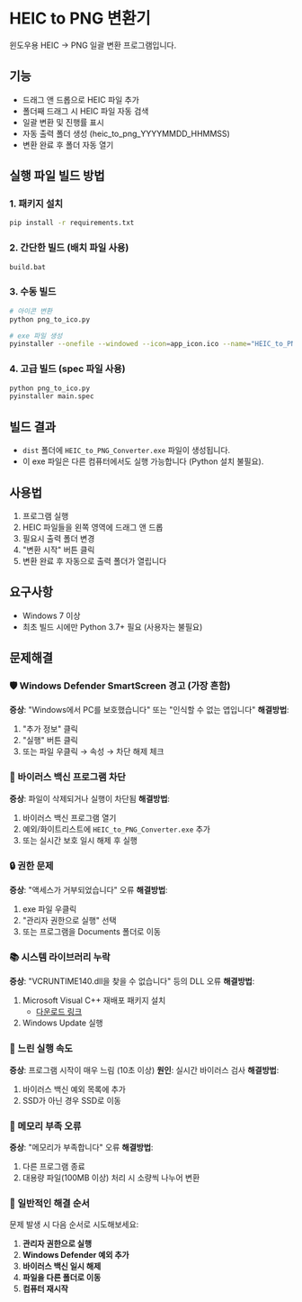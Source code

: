 # HEIC to PNG 변환기

윈도우용 HEIC → PNG 일괄 변환 프로그램입니다.

## 기능
- 드래그 앤 드롭으로 HEIC 파일 추가
- 폴더째 드래그 시 HEIC 파일 자동 검색
- 일괄 변환 및 진행률 표시
- 자동 출력 폴더 생성 (heic_to_png_YYYYMMDD_HHMMSS)
- 변환 완료 후 폴더 자동 열기

## 실행 파일 빌드 방법

### 1. 패키지 설치
```bash
pip install -r requirements.txt
```

### 2. 간단한 빌드 (배치 파일 사용)
```bash
build.bat
```

### 3. 수동 빌드
```bash
# 아이콘 변환
python png_to_ico.py

# exe 파일 생성
pyinstaller --onefile --windowed --icon=app_icon.ico --name="HEIC_to_PNG_Converter" main.py
```

### 4. 고급 빌드 (spec 파일 사용)
```bash
python png_to_ico.py
pyinstaller main.spec
```

## 빌드 결과
- `dist` 폴더에 `HEIC_to_PNG_Converter.exe` 파일이 생성됩니다.
- 이 exe 파일은 다른 컴퓨터에서도 실행 가능합니다 (Python 설치 불필요).

## 사용법
1. 프로그램 실행
2. HEIC 파일들을 왼쪽 영역에 드래그 앤 드롭
3. 필요시 출력 폴더 변경
4. "변환 시작" 버튼 클릭
5. 변환 완료 후 자동으로 출력 폴더가 열립니다

## 요구사항
- Windows 7 이상
- 최초 빌드 시에만 Python 3.7+ 필요 (사용자는 불필요)

## 문제해결

### 🛡️ Windows Defender SmartScreen 경고 (가장 흔함)
**증상**: "Windows에서 PC를 보호했습니다" 또는 "인식할 수 없는 앱입니다"
**해결방법**:
1. "추가 정보" 클릭
2. "실행" 버튼 클릭
3. 또는 파일 우클릭 → 속성 → 차단 해제 체크

### 🦠 바이러스 백신 프로그램 차단
**증상**: 파일이 삭제되거나 실행이 차단됨
**해결방법**:
1. 바이러스 백신 프로그램 열기
2. 예외/화이트리스트에 `HEIC_to_PNG_Converter.exe` 추가
3. 또는 실시간 보호 일시 해제 후 실행

### 🔒 권한 문제
**증상**: "액세스가 거부되었습니다" 오류
**해결방법**:
1. exe 파일 우클릭
2. "관리자 권한으로 실행" 선택
3. 또는 프로그램을 Documents 폴더로 이동

### 📚 시스템 라이브러리 누락
**증상**: "VCRUNTIME140.dll을 찾을 수 없습니다" 등의 DLL 오류
**해결방법**:
1. Microsoft Visual C++ 재배포 패키지 설치
   - [다운로드 링크](https://docs.microsoft.com/en-us/cpp/windows/latest-supported-vc-redist)
2. Windows Update 실행

### 🐌 느린 실행 속도
**증상**: 프로그램 시작이 매우 느림 (10초 이상)
**원인**: 실시간 바이러스 검사
**해결방법**:
1. 바이러스 백신 예외 목록에 추가
2. SSD가 아닌 경우 SSD로 이동

### 💾 메모리 부족 오류
**증상**: "메모리가 부족합니다" 오류
**해결방법**:
1. 다른 프로그램 종료
2. 대용량 파일(100MB 이상) 처리 시 소량씩 나누어 변환

### 🔧 일반적인 해결 순서
문제 발생 시 다음 순서로 시도해보세요:
1. **관리자 권한으로 실행**
2. **Windows Defender 예외 추가**
3. **바이러스 백신 일시 해제**
4. **파일을 다른 폴더로 이동**
5. **컴퓨터 재시작**
